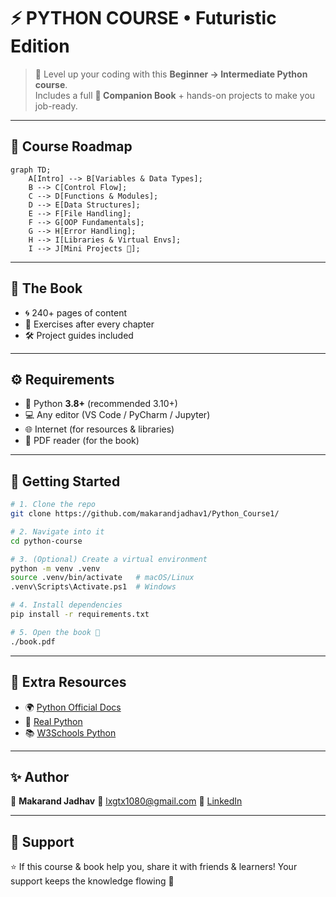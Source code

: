 # ⚡ PYTHON COURSE • Futuristic Edition

> 🚀 Level up your coding with this **Beginner → Intermediate Python course**.  
> Includes a full **📘 Companion Book** + hands-on projects to make you job-ready.

---

## 🌌 Course Roadmap

```mermaid
graph TD;
    A[Intro] --> B[Variables & Data Types];
    B --> C[Control Flow];
    C --> D[Functions & Modules];
    D --> E[Data Structures];
    E --> F[File Handling];
    F --> G[OOP Fundamentals];
    G --> H[Error Handling];
    H --> I[Libraries & Virtual Envs];
    I --> J[Mini Projects 🚀];
````

---

## 📖 The Book

* 🌀 240+ pages of content
* 🔖 Exercises after every chapter
* 🛠 Project guides included

---

## ⚙️ Requirements

* 🐍 Python **3.8+** (recommended 3.10+)
* 💻 Any editor (VS Code / PyCharm / Jupyter)
* 🌐 Internet (for resources & libraries)
* 📑 PDF reader (for the book)

---

## 🚀 Getting Started

```bash
# 1. Clone the repo
git clone https://github.com/makarandjadhav1/Python_Course1/

# 2. Navigate into it
cd python-course

# 3. (Optional) Create a virtual environment
python -m venv .venv
source .venv/bin/activate   # macOS/Linux
.venv\Scripts\Activate.ps1  # Windows

# 4. Install dependencies
pip install -r requirements.txt

# 5. Open the book 📘
./book.pdf
```

---

## 🧠 Extra Resources

* 🌍 [Python Official Docs](https://docs.python.org/3/)
* 🐍 [Real Python](https://realpython.com/)
* 📚 [W3Schools Python](https://www.w3schools.com/python/)

---

## ✨ Author

👤 **Makarand Jadhav**
📧 [lxgtx1080@gmail.com](mailto:your.email@example.com)
🔗 [LinkedIn](https://www.linkedin.com/in/makarand-jadhav-53b399213/)

---

## 🌠 Support

⭐ If this course & book help you, share it with friends & learners!
Your support keeps the knowledge flowing 💜
```
